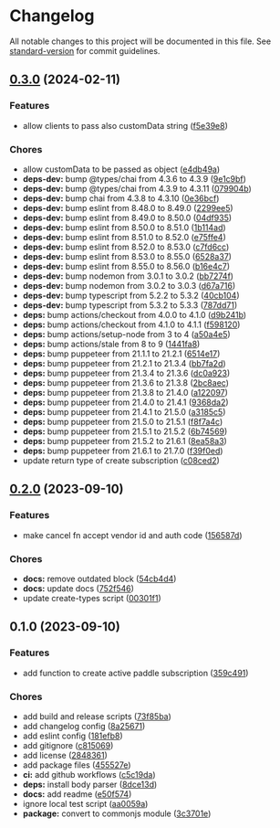 # Changelog

All notable changes to this project will be documented in this file. See [standard-version](https://github.com/conventional-changelog/standard-version) for commit guidelines.

## [0.3.0](https://github.com/discue/paddle-test-kit/issues/compare/v0.2.0...v0.3.0) (2024-02-11)


### Features

* allow clients to pass also customData string ([f5e39e8](https://github.com/discue/paddle-test-kit/issues/commit/f5e39e8410f9ea4b4d443afbc28698ec306f509b))


### Chores

* allow customData to be passed as object ([e4db49a](https://github.com/discue/paddle-test-kit/issues/commit/e4db49a284df3f92ca8861325caa83fcdeb0ffca))
* **deps-dev:** bump @types/chai from 4.3.6 to 4.3.9 ([9e1c9bf](https://github.com/discue/paddle-test-kit/issues/commit/9e1c9bfc1eaba6c951b6a5f54fb724d960fbc794))
* **deps-dev:** bump @types/chai from 4.3.9 to 4.3.11 ([079904b](https://github.com/discue/paddle-test-kit/issues/commit/079904be8303df79be05d10c684d36efade2c357))
* **deps-dev:** bump chai from 4.3.8 to 4.3.10 ([0e36bcf](https://github.com/discue/paddle-test-kit/issues/commit/0e36bcf80872146582ec0bf74ca19a60d0d8483e))
* **deps-dev:** bump eslint from 8.48.0 to 8.49.0 ([2299ee5](https://github.com/discue/paddle-test-kit/issues/commit/2299ee551188b4cec015ceb3289a3b0aa3b29ec8))
* **deps-dev:** bump eslint from 8.49.0 to 8.50.0 ([04df935](https://github.com/discue/paddle-test-kit/issues/commit/04df93537cb5b158de4860b51816b8b58568491e))
* **deps-dev:** bump eslint from 8.50.0 to 8.51.0 ([1b114ad](https://github.com/discue/paddle-test-kit/issues/commit/1b114ad61a8929c52a3990f5271224c87f12e05c))
* **deps-dev:** bump eslint from 8.51.0 to 8.52.0 ([e75ffe4](https://github.com/discue/paddle-test-kit/issues/commit/e75ffe4f90a16305f366d8e686426174ce7d63e3))
* **deps-dev:** bump eslint from 8.52.0 to 8.53.0 ([c7fd6cc](https://github.com/discue/paddle-test-kit/issues/commit/c7fd6ccde045cc290cf80698b94473d3ea376aac))
* **deps-dev:** bump eslint from 8.53.0 to 8.55.0 ([6528a37](https://github.com/discue/paddle-test-kit/issues/commit/6528a3753ca06db910713a59abab67f20d78fbc8))
* **deps-dev:** bump eslint from 8.55.0 to 8.56.0 ([b16e4c7](https://github.com/discue/paddle-test-kit/issues/commit/b16e4c7edc6cef6432e3aaaa2454d65f8ff61f4b))
* **deps-dev:** bump nodemon from 3.0.1 to 3.0.2 ([bb7274f](https://github.com/discue/paddle-test-kit/issues/commit/bb7274fefe07836672ec64e59534d24cb064a028))
* **deps-dev:** bump nodemon from 3.0.2 to 3.0.3 ([d67a716](https://github.com/discue/paddle-test-kit/issues/commit/d67a71654ad65276429bb66cfe35fbe625f88e19))
* **deps-dev:** bump typescript from 5.2.2 to 5.3.2 ([40cb104](https://github.com/discue/paddle-test-kit/issues/commit/40cb10425ff2d60ca2ae19d682eba9a8ece50449))
* **deps-dev:** bump typescript from 5.3.2 to 5.3.3 ([787dd71](https://github.com/discue/paddle-test-kit/issues/commit/787dd71290f01b2784b7c563f585cd6cc00cccc9))
* **deps:** bump actions/checkout from 4.0.0 to 4.1.0 ([d9b241b](https://github.com/discue/paddle-test-kit/issues/commit/d9b241bb5660afff7ac111f7b9b15e4884583dad))
* **deps:** bump actions/checkout from 4.1.0 to 4.1.1 ([f598120](https://github.com/discue/paddle-test-kit/issues/commit/f5981207d55092c15f991b5963ad1745dece5369))
* **deps:** bump actions/setup-node from 3 to 4 ([a50a4e5](https://github.com/discue/paddle-test-kit/issues/commit/a50a4e5bda72ddeec3e137ffd21fa44d58e250c5))
* **deps:** bump actions/stale from 8 to 9 ([1441fa8](https://github.com/discue/paddle-test-kit/issues/commit/1441fa89e833ec339f330dbff350da2892e75636))
* **deps:** bump puppeteer from 21.1.1 to 21.2.1 ([6514e17](https://github.com/discue/paddle-test-kit/issues/commit/6514e171781d8d45dc40abe5acb81b7eedf8b045))
* **deps:** bump puppeteer from 21.2.1 to 21.3.4 ([bb7fa2d](https://github.com/discue/paddle-test-kit/issues/commit/bb7fa2d9d0a40fc6f73cd853d55f8ae2f999a1b9))
* **deps:** bump puppeteer from 21.3.4 to 21.3.6 ([dc0a923](https://github.com/discue/paddle-test-kit/issues/commit/dc0a923afe7ef15165c126c0bb67fe508f622f1b))
* **deps:** bump puppeteer from 21.3.6 to 21.3.8 ([2bc8aec](https://github.com/discue/paddle-test-kit/issues/commit/2bc8aec01865d0df4b8d3b2bc2d04e1d40b6dc82))
* **deps:** bump puppeteer from 21.3.8 to 21.4.0 ([a122097](https://github.com/discue/paddle-test-kit/issues/commit/a122097489afd2972bf01b88e1b1c0b84054c4f9))
* **deps:** bump puppeteer from 21.4.0 to 21.4.1 ([9368da2](https://github.com/discue/paddle-test-kit/issues/commit/9368da2558c051325ce340b3a3eb30dcf53b8893))
* **deps:** bump puppeteer from 21.4.1 to 21.5.0 ([a3185c5](https://github.com/discue/paddle-test-kit/issues/commit/a3185c579478cef8dcb06ae657ac1ee4fa0dbe3b))
* **deps:** bump puppeteer from 21.5.0 to 21.5.1 ([f8f7a4c](https://github.com/discue/paddle-test-kit/issues/commit/f8f7a4c17ef90f195eb53da7328ae69c333c1706))
* **deps:** bump puppeteer from 21.5.1 to 21.5.2 ([6b74569](https://github.com/discue/paddle-test-kit/issues/commit/6b7456948cd877e0e93d89c8bc4f64511fa94e23))
* **deps:** bump puppeteer from 21.5.2 to 21.6.1 ([8ea58a3](https://github.com/discue/paddle-test-kit/issues/commit/8ea58a3da2cc433c2f73c0f578973bd378d60a56))
* **deps:** bump puppeteer from 21.6.1 to 21.7.0 ([f39f0ed](https://github.com/discue/paddle-test-kit/issues/commit/f39f0ed09cb2e18e270afc965f1c94120840ac45))
* update return type of create subscription ([c08ced2](https://github.com/discue/paddle-test-kit/issues/commit/c08ced256fb42af7c4b3eb1c2d15ac446823df2f))

## [0.2.0](https://github.com/discue/paddle-test-kit/issues/compare/v0.1.0...v0.2.0) (2023-09-10)


### Features

* make cancel fn accept vendor id and auth code ([156587d](https://github.com/discue/paddle-test-kit/issues/commit/156587dbde2ca94c8ddb3b7c2f4dafaef03f04d9))


### Chores

* **docs:** remove outdated block ([54cb4d4](https://github.com/discue/paddle-test-kit/issues/commit/54cb4d4a9cc7941dd7d566ca094c033f9c5ee97a))
* **docs:** update docs ([752f546](https://github.com/discue/paddle-test-kit/issues/commit/752f5461aa2e13ea0eacfd1c5b183dd9d8b20854))
* update create-types script ([00301f1](https://github.com/discue/paddle-test-kit/issues/commit/00301f1be3db7ab8cd2f4f062856984a39d41809))

## 0.1.0 (2023-09-10)


### Features

* add function to create active paddle subscription ([359c491](https://github.com/discue/paddle-test-kit/issues/commit/359c491e46ded17c1ebb4e9e898ebf2bf05acc5f))


### Chores

* add build and release scripts ([73f85ba](https://github.com/discue/paddle-test-kit/issues/commit/73f85ba6f2c998f0511aa6aa388b7122add23629))
* add changelog config ([8a25671](https://github.com/discue/paddle-test-kit/issues/commit/8a256712179e2709e37519766ab11343cd472b65))
* add eslint config ([181efb8](https://github.com/discue/paddle-test-kit/issues/commit/181efb82c4fd2b71bb075d8d91cacba8b7153c1b))
* add gitignore ([c815069](https://github.com/discue/paddle-test-kit/issues/commit/c81506914462f95238d84c883e38d330140a80c5))
* add license ([2848361](https://github.com/discue/paddle-test-kit/issues/commit/2848361a2d9656e0930ccdcbb1a7ce535326cfb2))
* add package files ([455527e](https://github.com/discue/paddle-test-kit/issues/commit/455527e008dabc0a2451346daaa7882c54773d5a))
* **ci:** add github workflows ([c5c19da](https://github.com/discue/paddle-test-kit/issues/commit/c5c19dae04b432c437d87b2910e84d3fd9b676b5))
* **deps:** install body parser ([8dce13d](https://github.com/discue/paddle-test-kit/issues/commit/8dce13de24b90ad74b8a5f466b78b60dc7781f99))
* **docs:** add readme ([e50f574](https://github.com/discue/paddle-test-kit/issues/commit/e50f5742ec2388ce885254c4687ab89b1b6c9983))
* ignore local test script ([aa0059a](https://github.com/discue/paddle-test-kit/issues/commit/aa0059a2e683d0b52b6ee8ad66a55056c89ee7b2))
* **package:** convert to commonjs module ([3c3701e](https://github.com/discue/paddle-test-kit/issues/commit/3c3701e69bc33aba8814351375744a1ab3b96a27))

